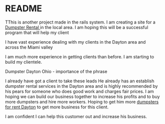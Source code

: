 # README

TThis is another project made in the rails system. I am creating a site for a [Dumpster Rental ](https://www.dumpsterforrentdayton.com/) in the local area. I am hoping this will be a successful program that will help my client

I have vast experience dealing with my clients in the Dayton area and across the Miami valley

I am much more experience in getting clients than before. I am starting to build my clientele. 

Dumpster Dayton Ohio - importance of the phrase

I already have got a client to take these leads He already has an establish dumpster rental services in the Dayton area and is highly recommended by his pears for someone who does good work and charges fair prices. I am hoping we can build our business together to increase his profits and to buy more dumpsters and hire more workers. Hoping to get him more [dumpsters for rent Dayton](https://www.dumpsterforrentdayton.com/our-services.html) to get more business for this client. 

I am confident I can help this customer out and increase his business. 
